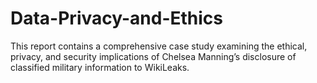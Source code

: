 # Data-Privacy-and-Ethics
This report contains a comprehensive case study examining the ethical, privacy, and security implications of Chelsea Manning’s disclosure of classified military information to WikiLeaks. 
